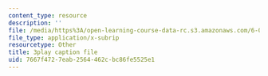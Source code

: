 ```yaml
---
content_type: resource
description: ''
file: /media/https%3A/open-learning-course-data-rc.s3.amazonaws.com/6-00-introduction-to-computer-science-and-programming-fall-2008/7667f4727eab2564462cbc86fe5525e1_k6U-i4gXkLM.srt
file_type: application/x-subrip
resourcetype: Other
title: 3play caption file
uid: 7667f472-7eab-2564-462c-bc86fe5525e1
---
```

